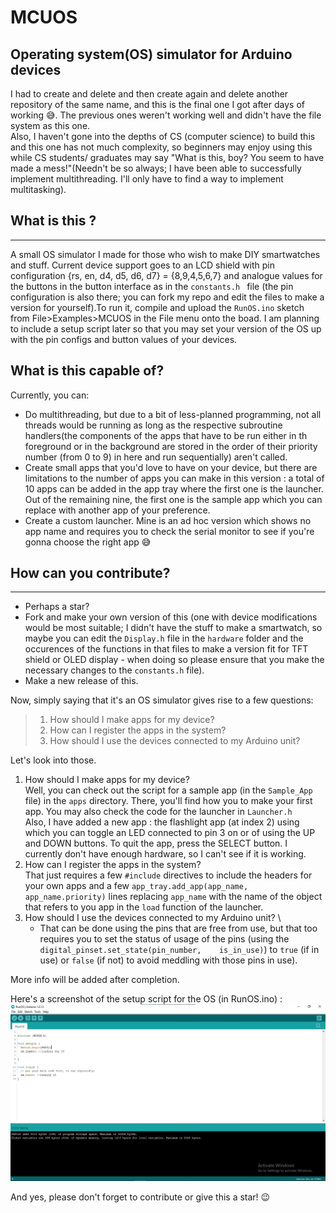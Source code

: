 # MCUOS
Operating system(OS) simulator for Arduino devices
--------

I had to create and delete and then create again and delete another repository of the same name, and this is the final one I got after days of working 😅. The previous ones weren't working well and didn't have the file system as this one. \
Also, I haven't gone into the depths of CS (computer science) to build this and this one has not much complexity, so beginners may enjoy using this while CS students/ graduates may say "What is this, boy? You seem to have made a mess!"(Needn't be so always; I have been able to successfully implement multithreading. I'll only have to find a way to implement multitasking).

## What is this ?
----
A small OS simulator I made for those who wish to make DIY smartwatches and stuff. Current device support goes to an LCD shield with pin configuration {rs, en, d4, d5, d6, d7} = {8,9,4,5,6,7} and analogue values for the buttons in the button interface as in the `constants.h ` file (the pin configuration is also there; you can fork my repo and edit the files to make a version for yourself).To run it, compile and upload the `RunOS.ino` sketch from File>Examples>MCUOS in the File menu onto the boad. I am planning to include a setup script later so that you may set your version of the OS up with the pin configs and button values of your devices.

## What is this capable of?
Currently, you can:
* Do multithreading, but due to a bit of less-planned programming, not all threads would be running as long as the respective subroutine handlers(the components of the apps that have to be run either in th foreground or in the background are stored in the order of their priority number (from 0 to 9) in here and run sequentially) aren't called.
* Create small apps that you'd love to have on your device, but there are limitations to the number of apps you can make in this version : a total of 10 apps can be added in the app tray where the first one is the launcher. Out of the remaining nine, the first one is the sample app which you can replace with another app of your preference.
* Create a custom launcher. Mine is an ad hoc version which shows no app name and requires you to check the serial monitor to see if you're gonna choose the right app :sweat_smile: 

## How can you contribute?
----
* Perhaps a star?
* Fork and make your own version of this (one with device modifications would be most suitable; I didn't have the stuff to make a smartwatch, so maybe you can edit the `Display.h` file in the `hardware` folder and the occurences of the functions in that files to make a version fit for  TFT shield or OLED display - when doing so please ensure that you make the necessary changes to the `constants.h` file). 
* Make a new release of this.

Now, simply saying that it's an OS simulator gives rise to a few questions:
> 1. How should I make apps for my device?
> 2. How can I register the apps in the system?
> 3. How should I use the devices connected to my Arduino unit?

Let's look into those.

1.  How should I make apps for my device? \
    Well, you can check out the script for a sample app (in the `Sample_App` file) in the `apps` directory. There, you'll find how you to make your first app. You may also check     the code for the launcher in `Launcher.h` \
    Also, I have added a new app : the flashlight app (at index 2) using which you can toggle an LED connected to pin 3 on or of using the UP and DOWN buttons. To quit the app,     press the SELECT button. I currently don't have enough hardware, so I can't see if it is working. 
2.  How can I register the apps in the system? \
    That just requires a few `#include` directives to include the headers for your own apps and a few `app_tray.add_app(app_name, app_name.priority)` lines replacing `app_name`     with the name of the object that refers to you app in the `load` function of the launcher.
3.  How should I use the devices connected to my Arduino unit? \
    * That can be done using the pins that are free from use, but that too requires you to set the status of usage of the pins (using the `digital_pinset.set_state(pin_number,    is_in_use)`) to `true` (if in use) or `false` (if not) to avoid meddling with those pins in use).

More info will be added after completion. 

Here's a screenshot of the setup script for the OS (in RunOS.ino) : ![pic1](https://github.com/Coder-X15/MCUOS/blob/main/screenshots/pic1.jpg)

And yes, please don't forget to contribute or give this a star! 😉
